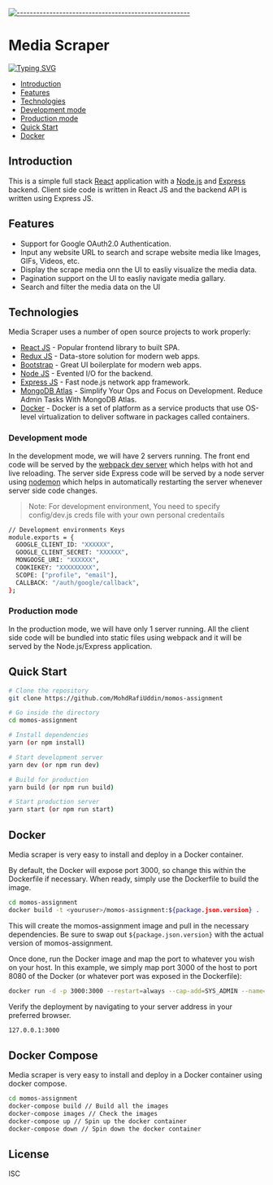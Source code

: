 [![-----------------------------------------------------](https://raw.githubusercontent.com/andreasbm/readme/master/assets/lines/colored.png)](#momos-assignment)

# Media Scraper

[![Typing SVG](https://readme-typing-svg.herokuapp.com/?lines=A+Simple+Web+Application+for+Scraping;Images+GIFs+Videos+URLs)](https://git.io/typing-svg)

- [Introduction](#introduction)
- [Features](#features)
- [Technologies](#technologies)
- [Development mode](#development-mode)
- [Production mode](#production-mode)
- [Quick Start](#quick-start)
- [Docker](#docker)

## Introduction

This is a simple full stack [React](https://reactjs.org/) application with a [Node.js](https://nodejs.org/en/) and [Express](https://expressjs.com/) backend. Client side code is written in React JS and the backend API is written using Express JS.

## Features

- Support for Google OAuth2.0 Authentication.
- Input any website URL to search and scrape website media like Images, GIFs, Videos, etc.
- Display the scrape media onn the UI to easliy visualize the media data.
- Pagination support on the UI to easliy navigate media gallary.
- Search and filter the media data on the UI

## Technologies

Media Scraper uses a number of open source projects to work properly:

- [React JS](https://redux.js.org/) - Popular frontend library to built SPA.
- [Redux JS](https://reactjs.org/) - Data-store solution for modern web apps.
- [Bootstrap](https://getbootstrap.com/) - Great UI boilerplate for modern web apps.
- [Node JS](https://nodejs.org/en/) - Evented I/O for the backend.
- [Express JS](https://expressjs.com/) - Fast node.js network app framework.
- [MongoDB Atlas](https://www.mongodb.com/) - Simplify Your Ops and Focus on Development. Reduce Admin Tasks With MongoDB Atlas.
- [Docker](https://www.docker.com/) - Docker is a set of platform as a service products that use OS-level virtualization to deliver software in packages called containers.

### Development mode

In the development mode, we will have 2 servers running. The front end code will be served by the [webpack dev server](https://webpack.js.org/configuration/dev-server/) which helps with hot and live reloading. The server side Express code will be served by a node server using [nodemon](https://nodemon.io/) which helps in automatically restarting the server whenever server side code changes.

> Note: For development environment, You need to specify config/dev.js creds file with your own personal credentails

```bash
// Development environments Keys
module.exports = {
  GOOGLE_CLIENT_ID: "XXXXXX",
  GOOGLE_CLIENT_SECRET: "XXXXXX",
  MONGOOSE_URI: "XXXXXX",
  COOKIEKEY: "XXXXXXXXX",
  SCOPE: ["profile", "email"],
  CALLBACK: "/auth/google/callback",
};

```

### Production mode

In the production mode, we will have only 1 server running. All the client side code will be bundled into static files using webpack and it will be served by the Node.js/Express application.

## Quick Start

```bash
# Clone the repository
git clone https://github.com/MohdRafiUddin/momos-assignment

# Go inside the directory
cd momos-assignment

# Install dependencies
yarn (or npm install)

# Start development server
yarn dev (or npm run dev)

# Build for production
yarn build (or npm run build)

# Start production server
yarn start (or npm run start)
```

## Docker

Media scraper is very easy to install and deploy in a Docker container.

By default, the Docker will expose port 3000, so change this within the
Dockerfile if necessary. When ready, simply use the Dockerfile to
build the image.

```sh
cd momos-assignment
docker build -t <youruser>/momos-assignment:${package.json.version} .
```

This will create the momos-assignment image and pull in the necessary dependencies.
Be sure to swap out `${package.json.version}` with the actual
version of momos-assignment.

Once done, run the Docker image and map the port to whatever you wish on
your host. In this example, we simply map port 3000 of the host to
port 8080 of the Docker (or whatever port was exposed in the Dockerfile):

```sh
docker run -d -p 3000:3000 --restart=always --cap-add=SYS_ADMIN --name=momos-assignment <youruser>/momos-assignment:${package.json.version}
```

Verify the deployment by navigating to your server address in
your preferred browser.

```sh
127.0.0.1:3000
```

## Docker Compose

Media scraper is very easy to install and deploy in a Docker container using docker compose.

```sh
cd momos-assignment
docker-compose build // Build all the images
docker-compose images // Check the images
docker-compose up // Spin up the docker container
docker-compose down // Spin down the docker container
```

## License

ISC
